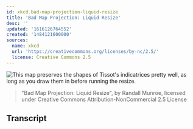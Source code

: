 ```yaml
---
id: xkcd.bad-map-projection-liquid-resize
title: 'Bad Map Projection: Liquid Resize'
desc: ''
updated: '1616126764552'
created: '1484121600000'
sources:
  name: xkcd
  url: 'https://creativecommons.org/licenses/by-nc/2.5/'
  license: Creative Commons 2.5
---
```

![This map preserves the shapes of Tissot's indicatrices pretty well, as long as you draw them in before running the resize.](https://imgs.xkcd.com/comics/bad_map_projection_liquid_resize.png)
> "Bad Map Projection: Liquid Resize", by Randall Munroe, licensed under Creative Commons Attribution-NonCommercial 2.5 License

## Transcript
